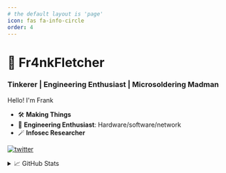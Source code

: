 ```yaml
---
# the default layout is 'page'
icon: fas fa-info-circle
order: 4
---
```


# 🐲 Fr4nkFletcher

### Tinkerer | Engineering Enthusiast | Microsoldering Madman

Hello! I'm Frank

- 🛠 **Making Things**
- 🔮 **Engineering Enthusiast**: Hardware/software/network
- 🪄 **Infosec Researcher**

[![twitter](https://img.shields.io/badge/follow-Fr4nkFletcher-blue?style=flat&logo=Twitter)](https://twitter.com/Fr4nkFletcher)

<details>
  <summary>📈 GitHub Stats</summary>
  <p align="left">
    <a href="https://github.com/Fr4nkFletcher">
      <img src="http://github-profile-summary-cards.vercel.app/api/cards/profile-details?username=Fr4nkFletcher&theme=transparent" />
    </a>
    <a href="https://github.com/Fr4nkFletcher">
      <img src="https://github-readme-streak-stats.herokuapp.com/?user=Fr4nkFletcher&hide_border=true&card_width=338&theme=transparent" />
    </a>
    <a href="https://github.com/Fr4nkFletcher">
      <img src="http://github-profile-summary-cards.vercel.app/api/cards/stats?username=Fr4nkFletcher&theme=transparent" />
    </a>
  </p>
</details>

